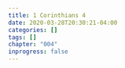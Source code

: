 ```yaml
---
title: 1 Corinthians 4
date: 2020-03-28T20:30:21-04:00
categories: []
tags: []
chapter: "004"
inprogress: false
---
```



